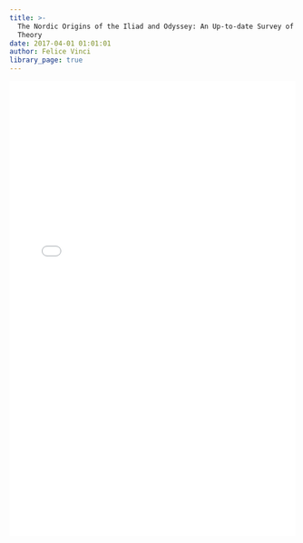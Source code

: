 ```yaml
---
title: >-
  The Nordic Origins of the Iliad and Odyssey: An Up-to-date Survey of the
  Theory
date: 2017-04-01 01:01:01
author: Felice Vinci
library_page: true
---
```


<div>
  <iframe src="/PDFjs/web/viewer.html?file=../../pages/external-posts/The-Nordic-Origins-of-the-Iliad-and-Odyssey-An-Up-to-date-Survey-of-the-Theory/The Nordic Origins of the Iliad and Odyssey - An Up to Date Survey of the Theory.pdf" width="100%" height="800px" frameborder="0"></iframe>
</div>